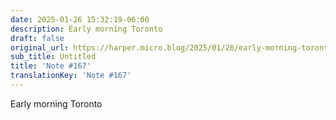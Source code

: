 ```yaml
---
date: 2025-01-26 15:32:19-06:00
description: Early morning Toronto
draft: false
original_url: https://harper.micro.blog/2025/01/26/early-morning-toronto.html
sub_title: Untitled
title: 'Note #167'
translationKey: 'Note #167'
---
```


Early morning Toronto